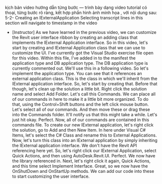 kịch bản video hướng dẫn từng bước — trình bày dạng video tutorial có thoại, từng bước rõ ràng, kết hợp phần hình ảnh minh họa , với nội dung sau: 
5-2-
Creating an IExternalApplication
Selecting transcript lines in this section will navigate to timestamp in the video
- [Instructor] As we have learned in the previous video, we can customize the Revit user interface ribbon by creating an adding class that implements the IExternal Application interface. So in this video, let's start by creating and IExternal Application class that we can use to customize the UI. I've currently got the Visual Studio exercise file open for this video. Within this file, I've added in to the manifest the application type and DB application type. The DB application type is currently commented out. We'll use this in a following video. So let's implement the application type. You can see that it references an external application class. This is the class in which we'll inherit from the IExternal application interface. So, let's start by creating that. Before that though, let's clean up the solution a little bit. Right click the solution name and select Add Folder. Let's call this Commands. We can place all of our commands in here to make it a little bit more organized. To do that, using the Control+Shift buttons and the left click mouse button. Let's select all of our commands. And then move these or drag these into the Commands folder. It'll notify us that this might take a while. Let's just hit okay. Perfect. Now, all of our commands are contained in this commands file. To create our new IExternal application, let's right click the solution, go to Add and then New Item. In here under Visual C# Items, let's select the C# Class and rename this to External Applications. Now, let's turn this class into an IExternal application by simply inheriting the IExternal application interface. We don't have the Revit API referencing here yet. So, let's right click our IExternal Application, select Quick Actions, and then using AutoDesk.Revit.UI. Perfect. We now have the library referenced in. Next, let's right click it again, Quick Actions, and this time select Implement Interface. Great, so we now have the OnShutDown and OnStartUp methods. We can add our code into these to start customizing the user interface.